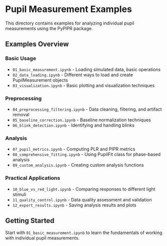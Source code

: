 # Pupil Measurement Examples

This directory contains examples for analyzing individual pupil measurements using the PyPIPR package.

## Examples Overview

### Basic Usage
- `01_basic_measurement.ipynb` - Loading simulated data, basic operations
- `02_data_loading.ipynb` - Different ways to load and create PupilMeasurement objects
- `03_visualization.ipynb` - Basic plotting and visualization techniques

### Preprocessing
- `04_preprocessing_filtering.ipynb` - Data cleaning, filtering, and artifact removal
- `05_baseline_correction.ipynb` - Baseline normalization techniques
- `06_blink_detection.ipynb` - Identifying and handling blinks

### Analysis
- `07_pupil_metrics.ipynb` - Computing PLR and PIPR metrics
- `08_comprehensive_fitting.ipynb` - Using PupilFit class for phase-based analysis
- `09_custom_analysis.ipynb` - Creating custom analysis functions

### Practical Applications
- `10_blue_vs_red_light.ipynb` - Comparing responses to different light stimuli
- `11_quality_control.ipynb` - Data quality assessment and validation
- `12_export_results.ipynb` - Saving analysis results and plots

## Getting Started

Start with `01_basic_measurement.ipynb` to learn the fundamentals of working with individual pupil measurements.
